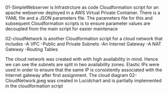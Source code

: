 

01-SimpleWebserver is Infrastrcture as code Cloudformation script for an apache webserver deployed in a AWS Virtual Private Container.
There is a YAML file and a JSON parameters file. 
The parameters file for this and subsequent Cloudformation scripts is to ensure parameter values are decoupled from the main script for easier maintenace



02-cloudNetwork is another Cloudformation script for a cloud network that includes
-A VPC
-Public and Private Subnets
-An Internet Gateway
-A NAT Gateway
-Routing Tables

The cloud network was created with with high availability in mind. Hence we can see the subnets are split in two availability zones.
Elastic IPs were used in order to ensure that the same IP is consistently associated with the Internet gateway after first assignment. 
The cloud diagram 02-CloudNetwork.jpeg was created in Lucidchart and is partially implemented in the cloudformation script 


